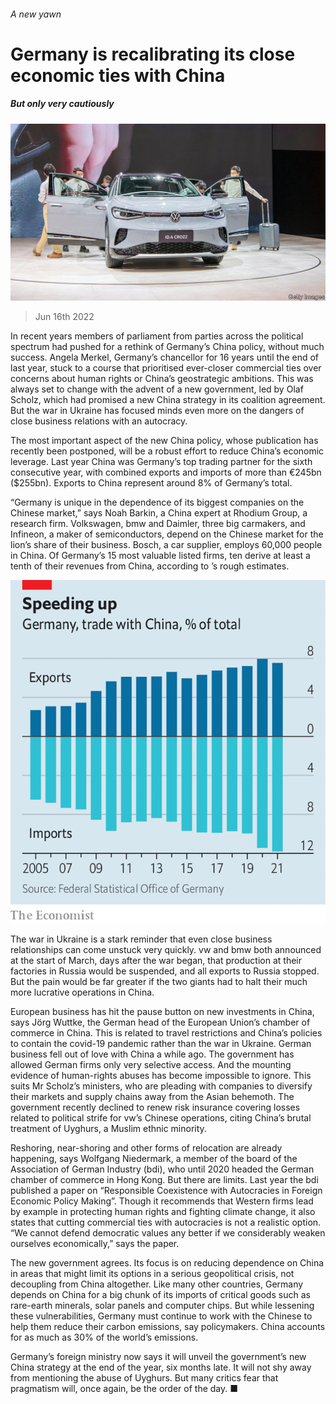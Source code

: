 ###### A new yawn

# Germany is recalibrating its close economic ties with China 

##### But only very cautiously 

![image](images/20220618_EUP505.jpg) 

> Jun 16th 2022 

In recent years members of parliament from parties across the political spectrum had pushed for a rethink of Germany’s China policy, without much success. Angela Merkel, Germany’s chancellor for 16 years until the end of last year, stuck to a course that prioritised ever-closer commercial ties over concerns about human rights or China’s geostrategic ambitions. This was always set to change with the advent of a new government, led by Olaf Scholz, which had promised a new China strategy in its coalition agreement. But the war in Ukraine has focused minds even more on the dangers of close business relations with an autocracy.

The most important aspect of the new China policy, whose publication has recently been postponed, will be a robust effort to reduce China’s economic leverage. Last year China was Germany’s top trading partner for the sixth consecutive year, with combined exports and imports of more than €245bn ($255bn). Exports to China represent around 8% of Germany’s total. 

“Germany is unique in the dependence of its biggest companies on the Chinese market,” says Noah Barkin, a China expert at Rhodium Group, a research firm. Volkswagen, bmw and Daimler, three big carmakers, and Infineon, a maker of semiconductors, depend on the Chinese market for the lion’s share of their business. Bosch, a car supplier, employs 60,000 people in China. Of Germany’s 15 most valuable listed firms, ten derive at least a tenth of their revenues from China, according to ’s rough estimates.

![image](images/20220618_EUC717.png) 


The war in Ukraine is a stark reminder that even close business relationships can come unstuck very quickly. vw and bmw both announced at the start of March, days after the war began, that production at their factories in Russia would be suspended, and all exports to Russia stopped. But the pain would be far greater if the two giants had to halt their much more lucrative operations in China. 

European business has hit the pause button on new investments in China, says Jörg Wuttke, the German head of the European Union’s chamber of commerce in China. This is related to travel restrictions and China’s policies to contain the covid-19 pandemic rather than the war in Ukraine. German business fell out of love with China a while ago. The government has allowed German firms only very selective access. And the mounting evidence of human-rights abuses has become impossible to ignore. This suits Mr Scholz’s ministers, who are pleading with companies to diversify their markets and supply chains away from the Asian behemoth. The government recently declined to renew risk insurance covering losses related to political strife for vw’s Chinese operations, citing China’s brutal treatment of Uyghurs, a Muslim ethnic minority.

Reshoring, near-shoring and other forms of relocation are already happening, says Wolfgang Niedermark, a member of the board of the Association of German Industry (bdi), who until 2020 headed the German chamber of commerce in Hong Kong. But there are limits. Last year the bdi published a paper on “Responsible Coexistence with Autocracies in Foreign Economic Policy Making”. Though it recommends that Western firms lead by example in protecting human rights and fighting climate change, it also states that cutting commercial ties with autocracies is not a realistic option. “We cannot defend democratic values any better if we considerably weaken ourselves economically,” says the paper.

The new government agrees. Its focus is on reducing dependence on China in areas that might limit its options in a serious geopolitical crisis, not decoupling from China altogether. Like many other countries, Germany depends on China for a big chunk of its imports of critical goods such as rare-earth minerals, solar panels and computer chips. But while lessening these vulnerabilities, Germany must continue to work with the Chinese to help them reduce their carbon emissions, say policymakers. China accounts for as much as 30% of the world’s emissions.

Germany’s foreign ministry now says it will unveil the government’s new China strategy at the end of the year, six months late. It will not shy away from mentioning the abuse of Uyghurs. But many critics fear that pragmatism will, once again, be the order of the day. ■

